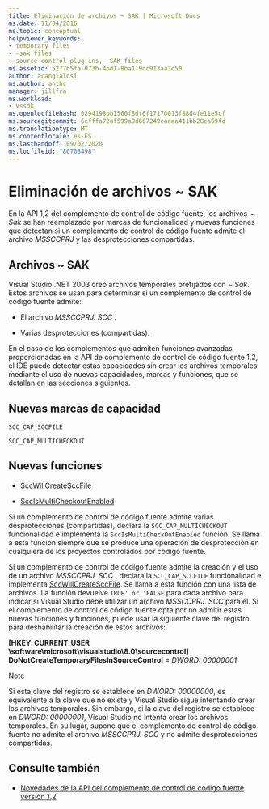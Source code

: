 ```yaml
---
title: Eliminación de archivos ~ SAK | Microsoft Docs
ms.date: 11/04/2016
ms.topic: conceptual
helpviewer_keywords:
- temporary files
- ~sak files
- source control plug-ins, ~SAK files
ms.assetid: 5277b5fa-073b-4bd1-8ba1-9dc913aa3c50
author: acangialosi
ms.author: anthc
manager: jillfra
ms.workload:
- vssdk
ms.openlocfilehash: 0294198bb1560f8df6f17170013f88d4fe11e5cf
ms.sourcegitcommit: 6cfffa72af599a9d667249caaaa411bb28ea69fd
ms.translationtype: MT
ms.contentlocale: es-ES
ms.lasthandoff: 09/02/2020
ms.locfileid: "80708498"
---
```

# <a name="elimination-of-sak-files"></a>Eliminación de archivos ~ SAK
En la API 1,2 del complemento de control de código fuente, los archivos *~ Sak* se han reemplazado por marcas de funcionalidad y nuevas funciones que detectan si un complemento de control de código fuente admite el archivo *MSSCCPRJ* y las desprotecciones compartidas.

## <a name="sak-files"></a>Archivos ~ SAK
Visual Studio .NET 2003 creó archivos temporales prefijados con *~ Sak*. Estos archivos se usan para determinar si un complemento de control de código fuente admite:

- El archivo *MSSCCPRJ. SCC* .

- Varias desprotecciones (compartidas).

En el caso de los complementos que admiten funciones avanzadas proporcionadas en la API de complemento de control de código fuente 1,2, el IDE puede detectar estas capacidades sin crear los archivos temporales mediante el uso de nuevas capacidades, marcas y funciones, que se detallan en las secciones siguientes.

## <a name="new-capability-flags"></a>Nuevas marcas de capacidad
 `SCC_CAP_SCCFILE`

 `SCC_CAP_MULTICHECKOUT`

## <a name="new-functions"></a>Nuevas funciones
- [SccWillCreateSccFile](../../extensibility/sccwillcreatesccfile-function.md)

- [SccIsMultiCheckoutEnabled](../../extensibility/sccismulticheckoutenabled-function.md)

 Si un complemento de control de código fuente admite varias desprotecciones (compartidas), declara la `SCC_CAP_MULTICHECKOUT` funcionalidad e implementa la `SccIsMultiCheckOutEnabled` función. Se llama a esta función siempre que se produce una operación de desprotección en cualquiera de los proyectos controlados por código fuente.

 Si un complemento de control de código fuente admite la creación y el uso de un archivo *MSSCCPRJ. SCC* , declara la `SCC_CAP_SCCFILE` funcionalidad e implementa [SccWillCreateSccFile](../../extensibility/sccwillcreatesccfile-function.md). Se llama a esta función con una lista de archivos. La función devuelve `TRUE' or 'FALSE` para cada archivo para indicar si Visual Studio debe utilizar un archivo *MSSCCPRJ. SCC* para él. Si el complemento de control de código fuente opta por no admitir estas nuevas funciones y funciones, puede usar la siguiente clave del registro para deshabilitar la creación de estos archivos:

 **[HKEY_CURRENT_USER \software\microsoft\visualstudio\8.0\sourcecontrol] DoNotCreateTemporaryFilesInSourceControl**  =  *DWORD: 00000001*

> [!NOTE]
> Si esta clave del registro se establece en *DWORD: 00000000*, es equivalente a la clave que no existe y Visual Studio sigue intentando crear los archivos temporales. Sin embargo, si la clave del registro se establece en *DWORD: 00000001*, Visual Studio no intenta crear los archivos temporales. En su lugar, supone que el complemento de control de código fuente no admite el archivo *MSSCCPRJ. SCC* y no admite desprotecciones compartidas.

## <a name="see-also"></a>Consulte también
- [Novedades de la API del complemento de control de código fuente versión 1,2](../../extensibility/internals/what-s-new-in-the-source-control-plug-in-api-version-1-2.md)

